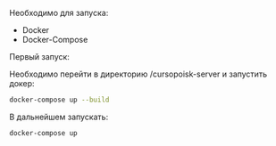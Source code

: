 Необходимо для запуска:

* Docker
* Docker-Compose

Первый запуск:

Необходимо перейти в директорию /cursopoisk-server и запустить докер:

```bash
docker-compose up --build
```

В дальнейшем запускать:

```bash
docker-compose up
```